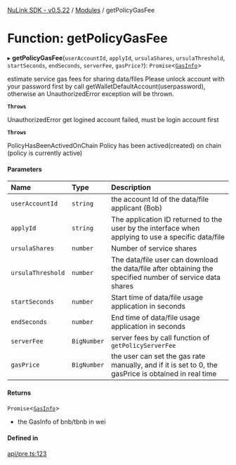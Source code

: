 [NuLink SDK - v0.5.22](../README.md) / [Modules](../modules.md) / getPolicyGasFee

# Function: getPolicyGasFee

▸ **getPolicyGasFee**(`userAccountId`, `applyId`, `ursulaShares`, `ursulaThreshold`, `startSeconds`, `endSeconds`, `serverFee`, `gasPrice?`): `Promise`<[`GasInfo`](../types/GasInfo.md)\>

estimate service gas fees for sharing data/files
Please unlock account with your password first by call getWalletDefaultAccount(userpassword), otherwise an UnauthorizedError exception will be thrown.

**`Throws`**

UnauthorizedError get logined account failed, must be login account first

**`Throws`**

PolicyHasBeenActivedOnChain Policy has been actived(created) on chain (policy is currently active)

#### Parameters

| Name | Type | Description |
| :------ | :------ | :------ |
| `userAccountId` | `string` | the account Id of the data/file applicant (Bob) |
| `applyId` | `string` | The application ID returned to the user by the interface when applying to use a specific data/file |
| `ursulaShares` | `number` | Number of service shares |
| `ursulaThreshold` | `number` | The data/file user can download the data/file after obtaining the specified number of service data shares |
| `startSeconds` | `number` | Start time of data/file usage application in seconds |
| `endSeconds` | `number` | End time of data/file usage application in seconds |
| `serverFee` | `BigNumber` | server fees by call function of `getPolicyServerFee` |
| `gasPrice` | `BigNumber` | the user can set the gas rate manually, and if it is set to 0, the gasPrice is obtained in real time |

#### Returns

`Promise`<[`GasInfo`](../types/GasInfo.md)\>

- the GasInfo of bnb/tbnb in wei

#### Defined in

[api/pre.ts:123](https://github.com/NuLink-network/nulink-sdk/blob/d9e8f81/src/api/pre.ts#L123)
